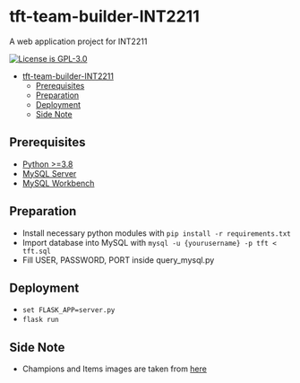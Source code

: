 # tft-team-builder-INT2211
A web application project for INT2211

[![License is GPL-3.0](https://img.shields.io/github/license/duongoku/tft-team-builder-INT2211)](./LICENSE)

- [tft-team-builder-INT2211](#tft-team-builder-INT2211)
    - [Prerequisites](#prerequisites)
    - [Preparation](#preparation)
    - [Deployment](#deployment)
    - [Side Note](#side-note)

## Prerequisites
- [Python >=3.8](https://www.python.org/downloads/)
- [MySQL Server](https://dev.mysql.com/doc/mysql-installation-excerpt/5.7/en/general-installation-issues.html)
- [MySQL Workbench](https://dev.mysql.com/downloads/workbench/)

## Preparation
- Install necessary python modules with `pip install -r requirements.txt`
- Import database into MySQL with `mysql -u {yourusername} -p tft < tft.sql`
- Fill USER, PASSWORD, PORT inside query_mysql.py

## Deployment
- `set FLASK_APP=server.py`
- `flask run`

## Side Note
- Champions and Items images are taken from [here](https://developer.riotgames.com/docs/tft#static-data_current-set)